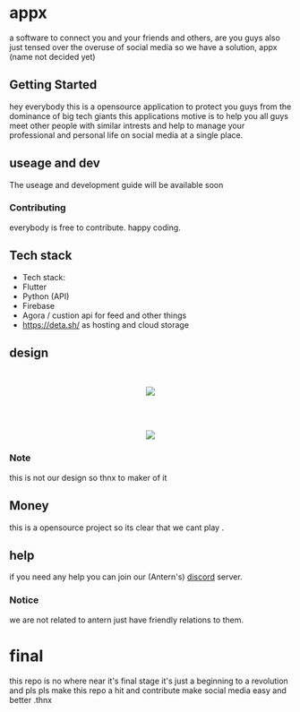 # appx

a software to connect you and your friends and others,
are you guys also just tensed over the overuse of social media so we have a solution, appx (name not decided yet)

## Getting Started

hey everybody this is a opensource application to protect you guys from the dominance of big tech giants this applications motive is to help you all guys meet other people with similar intrests and help to manage your professional and personal life on social media at a single place.

## useage and dev
The useage and development guide will be available soon

### Contributing 

everybody is free to contribute. happy coding.

## Tech stack 
 - Tech stack:
 - Flutter
 - Python (API)
 - Firebase
 - Agora / custion api for feed and other things
 - https://deta.sh/ as hosting and cloud storage 
## design 
<br/>

<p align="center">
  <img src="https://raw.githubusercontent.com/hybriddevs/appx/main/final.webp" />
</p>
<br/>
<br/>
<p align="center">
  <img src="https://raw.githubusercontent.com/hybriddevs/appx/main/unknown.png" />
</p>

### Note

this is not our design so thnx to maker of it

## Money

this is a opensource project so its clear that we cant play .

## help

if you need any help you can join our (Antern's) [discord](https://discord.gg/Hnk3zEjT) server.

### Notice
we are not related to antern just have friendly relations to them.

# final
this repo is no where near it's final stage it's just a  beginning to a revolution and 
pls pls make this repo a hit and contribute make social media easy and better .thnx
